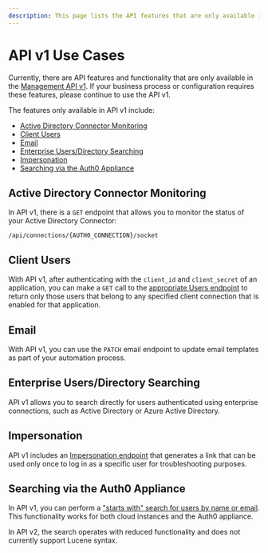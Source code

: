 ```yaml
---
description: This page lists the API features that are only available in API v1.
---
```


# API v1 Use Cases

Currently, there are API features and functionality that are only available in the [Management API v1](/api/v1). If your business process or configuration requires these features, please continue to use the API v1.

The features only available in API v1 include:

* [Active Directory Connector Monitoring](#active-directory-connector-monitoring)
* [Client Users](#client-users)
* [Email](#email)
* [Enterprise Users/Directory Searching](#enterprise-users/directory-searching)
* [Impersonation](#impersonation)
* [Searching via the Auth0 Appliance](#searching-via-the-auth0-appliance)

## Active Directory Connector Monitoring

In API v1, there is a `GET` endpoint that allows you to monitor the status of your Active Directory Connector:

`/api/connections/{AUTH0_CONNECTION}/socket`

## Client Users

With API v1, after authenticating with the `client_id` and `client_secret` of an application, you can make a `GET` call to the [appropriate Users endpoint](/api/v1#!#get--api-clients--client-id--users) to return only those users that belong to any specified client connection that is enabled for that application.

## Email

With API v1, you can use the `PATCH` email endpoint to update email templates as part of your automation process.

## Enterprise Users/Directory Searching

API v1 allows you to search directly for users authenticated using enterprise connections, such as Active Directory or Azure Active Directory.

## Impersonation

API v1 includes an [Impersonation endpoint](/auth-api#impersonation) that generates a link that can be used only once to log in as a specific user for troubleshooting purposes.

## Searching via the Auth0 Appliance

In API v1, you can perform a ["starts with" search for users by name or email](/api/v1#!#get--api-users-search--criteria-). This functionality works for both cloud instances and the Auth0 appliance.

In API v2, the search operates with reduced functionality and does not currently support Lucene syntax.
